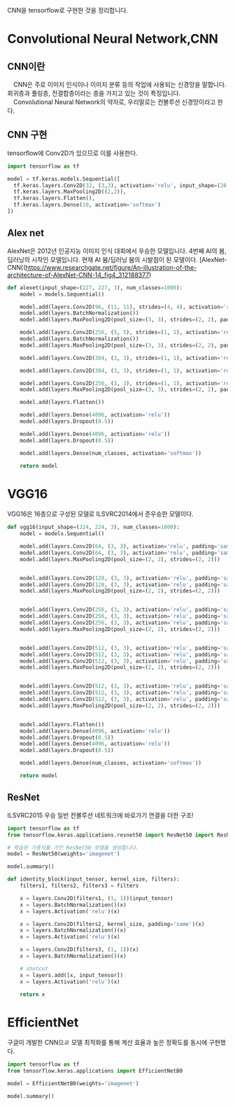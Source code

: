 CNN을 tensorflow로 구현한 것을 정리합니다. 

# Convolutional Neural Network,CNN

## CNN이란
　CNN은 주로 이미지 인식이나 이미지 분류 등의 작업에 사용되는 신경망을 말합니다. 회귀층과 풀링층, 전결합층이라는 층을 가지고 있는 것이 특징입니다.
　Convolutional Neural Network의 약자로, 우리말로는 컨볼루션 신경망이라고 한다.
 
## CNN 구현
tensorflow에 Conv2D가 있으므로 이를 사용한다.
```py
import tensorflow as tf

model = tf.keras.models.Sequential([
  tf.keras.layers.Conv2D(32, (3,3), activation='relu', input_shape=(28,28,1)),
  tf.keras.layers.MaxPooling2D((2,2)),
  tf.keras.layers.Flatten(),
  tf.keras.layers.Dense(10, activation='softmax')
])
```

## Alex net
AlexNet은 2012년 인공지능 이미지 인식 대회에서 우승한 모델입니다. 4번째 AI의 봄, 딥러닝의 시작인 모델입니다. 현재 AI 붐/딥러닝 붐의 시발점이 된 모델이다.
[AlexNet-CNN[(https://www.researchgate.net/figure/An-illustration-of-the-architecture-of-AlexNet-CNN-14_fig4_312188377)

```py
def alexet(input_shape=(227, 227, 3), num_classes=1000):
    model = models.Sequential()

    model.add(layers.Conv2D(96, (11, 11), strides=(4, 4), activation='relu', input_shape=input_shape, padding="valid"))
    model.add(layers.BatchNormalization())
    model.add(layers.MaxPooling2D(pool_size=(3, 3), strides=(2, 2), padding="valid"))

    model.add(layers.Conv2D(256, (5, 5), strides=(1, 1), activation='relu', padding="same"))
    model.add(layers.BatchNormalization())
    model.add(layers.MaxPooling2D(pool_size=(3, 3), strides=(2, 2), padding="valid"))

    model.add(layers.Conv2D(384, (3, 3), strides=(1, 1), activation='relu', padding="same"))

    model.add(layers.Conv2D(384, (3, 3), strides=(1, 1), activation='relu', padding="same"))

    model.add(layers.Conv2D(256, (3, 3), strides=(1, 1), activation='relu', padding="same"))
    model.add(layers.MaxPooling2D(pool_size=(3, 3), strides=(2, 2), padding="valid"))

    model.add(layers.Flatten())

    model.add(layers.Dense(4096, activation='relu'))
    model.add(layers.Dropout(0.5))

    model.add(layers.Dense(4096, activation='relu'))
    model.add(layers.Dropout(0.5))

    model.add(layers.Dense(num_classes, activation='softmax'))

    return model
```
    
# VGG16
VGG16은 16층으로 구성된 모델로 ILSVRC2014에서 준우승한 모델이다.
```py
def vgg16(input_shape=(224, 224, 3), num_classes=1000):
    model = models.Sequential()

    model.add(layers.Conv2D(64, (3, 3), activation='relu', padding='same', input_shape=input_shape))
    model.add(layers.Conv2D(64, (3, 3), activation='relu', padding='same'))
    model.add(layers.MaxPooling2D(pool_size=(2, 2), strides=(2, 2)))


    model.add(layers.Conv2D(128, (3, 3), activation='relu', padding='same'))
    model.add(layers.Conv2D(128, (3, 3), activation='relu', padding='same'))
    model.add(layers.MaxPooling2D(pool_size=(2, 2), strides=(2, 2)))


    model.add(layers.Conv2D(256, (3, 3), activation='relu', padding='same'))
    model.add(layers.Conv2D(256, (3, 3), activation='relu', padding='same'))
    model.add(layers.Conv2D(256, (3, 3), activation='relu', padding='same'))
    model.add(layers.MaxPooling2D(pool_size=(2, 2), strides=(2, 2)))


    model.add(layers.Conv2D(512, (3, 3), activation='relu', padding='same'))
    model.add(layers.Conv2D(512, (3, 3), activation='relu', padding='same'))
    model.add(layers.Conv2D(512, (3, 3), activation='relu', padding='same'))
    model.add(layers.MaxPooling2D(pool_size=(2, 2), strides=(2, 2)))


    model.add(layers.Conv2D(512, (3, 3), activation='relu', padding='same'))
    model.add(layers.Conv2D(512, (3, 3), activation='relu', padding='same'))
    model.add(layers.Conv2D(512, (3, 3), activation='relu', padding='same'))
    model.add(layers.MaxPooling2D(pool_size=(2, 2), strides=(2, 2)))


    model.add(layers.Flatten())
    model.add(layers.Dense(4096, activation='relu'))
    model.add(layers.Dropout(0.5))
    model.add(layers.Dense(4096, activation='relu'))
    model.add(layers.Dropout(0.5))

    model.add(layers.Dense(num_classes, activation='softmax'))

    return model

```

## ResNet
ILSVRC2015 우승
일반 컨볼루션 네트워크에 바로가기 연결을 더한 구조!

```py
import tensorflow as tf
from tensorflow.keras.applications.resnet50 import ResNet50 import ResNet50

# 학습된 가중치를 가진 ResNet50 모델을 생성합니다.
model = ResNet50(weights='imagenet')

model.summary()

def identity_block(input_tensor, kernel_size, filters):
    filters1, filters2, filters3 = filters

    x = layers.Conv2D(filters1, (1, 1))(input_tensor)
    x = layers.BatchNormalization()(x)
    x = layers.Activation('relu')(x)

    x = layers.Conv2D(filters2, kernel_size, padding='same')(x)
    x = layers.BatchNormalization()(x)
    x = layers.Activation('relu')(x)

    x = layers.Conv2D(filters3, (1, 1))(x)
    x = layers.BatchNormalization()(x)

    # shotcut
    x = layers.add([x, input_tensor])
    x = layers.Activation('relu')(x)

    return x
```

# EfficientNet
구글이 개발한 CNN으ㄹ 모델 최적화를 통해 계산 효율과 높은 정확도를 동시에 구현했다.

```py
import tensorflow as tf
from tensorflow.keras.applications import EfficientNetB0

model = EfficientNetB0(weights='imagenet')

model.summary()
```
